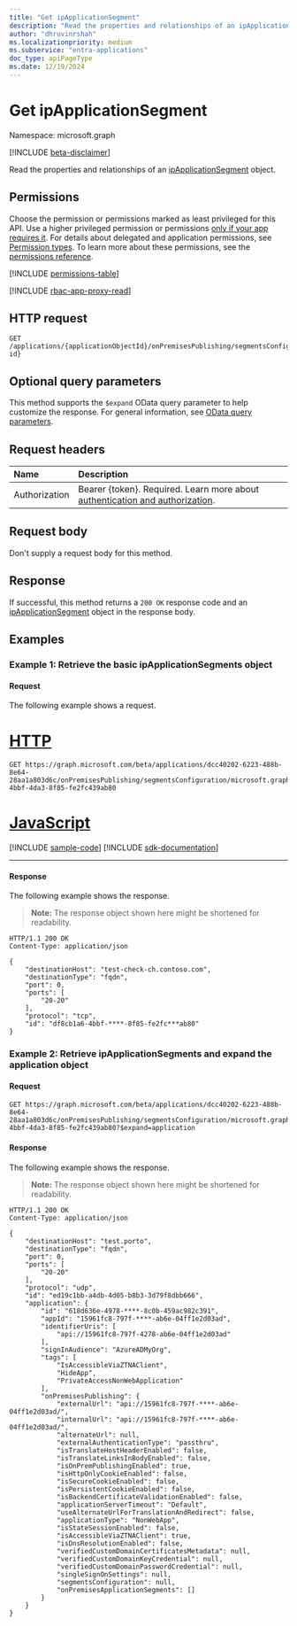 ```yaml
---
title: "Get ipApplicationSegment"
description: "Read the properties and relationships of an ipApplicationSegment object."
author: "dhruvinrshah"
ms.localizationpriority: medium
ms.subservice: "entra-applications"
doc_type: apiPageType
ms.date: 12/19/2024
---
```


# Get ipApplicationSegment

Namespace: microsoft.graph

[!INCLUDE [beta-disclaimer](../../includes/beta-disclaimer.md)]

Read the properties and relationships of an [ipApplicationSegment](../resources/ipapplicationsegment.md) object.

## Permissions

Choose the permission or permissions marked as least privileged for this API. Use a higher privileged permission or permissions [only if your app requires it](/graph/permissions-overview#best-practices-for-using-microsoft-graph-permissions). For details about delegated and application permissions, see [Permission types](/graph/permissions-overview#permission-types). To learn more about these permissions, see the [permissions reference](/graph/permissions-reference).

<!-- { "blockType": "permissions", "name": "ipapplicationsegment_get" } -->
[!INCLUDE [permissions-table](../includes/permissions/ipapplicationsegment-get-permissions.md)]

[!INCLUDE [rbac-app-proxy-read](../includes/rbac-for-apis/rbac-app-proxy-read.md)]

## HTTP request

<!-- {
  "blockType": "ignored"
}
-->
``` http
GET /applications/{applicationObjectId}/onPremisesPublishing/segmentsConfiguration/microsoft.graph.ipSegmentConfiguration/applicationSegments/{applicationSegment-id}
```

## Optional query parameters

This method supports the `$expand` OData query parameter to help customize the response. For general information, see [OData query parameters](/graph/query-parameters).

## Request headers

|Name|Description|
|:---|:---|
|Authorization|Bearer {token}. Required. Learn more about [authentication and authorization](/graph/auth/auth-concepts).|

## Request body

Don't supply a request body for this method.

## Response

If successful, this method returns a `200 OK` response code and an [ipApplicationSegment](../resources/ipapplicationsegment.md) object in the response body.

## Examples

### Example 1: Retrieve the basic ipApplicationSegments object

#### Request

The following example shows a request.
# [HTTP](#tab/http)
<!-- {
  "blockType": "request",
  "name": "get_ipapplicationsegment"
}
-->
``` http
GET https://graph.microsoft.com/beta/applications/dcc40202-6223-488b-8e64-28aa1a803d6c/onPremisesPublishing/segmentsConfiguration/microsoft.graph.IpSegmentConfiguration/ApplicationSegments/df8cb1a6-4bbf-4da3-8f85-fe2fc439ab80
```

# [JavaScript](#tab/javascript)
[!INCLUDE [sample-code](../includes/snippets/javascript/get-ipapplicationsegment-javascript-snippets.md)]
[!INCLUDE [sdk-documentation](../includes/snippets/snippets-sdk-documentation-link.md)]

---

#### Response

The following example shows the response.
>**Note:** The response object shown here might be shortened for readability.
<!-- {
  "blockType": "response",
  "truncated": true,
  "@odata.type": "microsoft.graph.ipApplicationSegment"
}
-->
``` http
HTTP/1.1 200 OK
Content-Type: application/json

{
    "destinationHost": "test-check-ch.contoso.com",
    "destinationType": "fqdn",
    "port": 0,
    "ports": [
        "20-20"
    ],
    "protocol": "tcp",
    "id": "df8cb1a6-4bbf-****-8f85-fe2fc***ab80"
}
```

### Example 2: Retrieve ipApplicationSegments and expand the application object

#### Request

```http
GET https://graph.microsoft.com/beta/applications/dcc40202-6223-488b-8e64-28aa1a803d6c/onPremisesPublishing/segmentsConfiguration/microsoft.graph.IpSegmentConfiguration/ApplicationSegments/df8cb1a6-4bbf-4da3-8f85-fe2fc439ab80?$expand=application
```

#### Response

The following example shows the response.
>**Note:** The response object shown here might be shortened for readability.
<!-- {
  "blockType": "response",
  "truncated": true,
  "@odata.type": "microsoft.graph.ipApplicationSegment"
}
-->
``` http
HTTP/1.1 200 OK
Content-Type: application/json

{
    "destinationHost": "test.porto",
    "destinationType": "fqdn",
    "port": 0,
    "ports": [
        "20-20"
    ],
    "protocol": "udp",
    "id": "ed19c1bb-a4db-4d05-b8b3-3d79f8dbb666",
    "application": {
        "id": "618d636e-4978-****-8c0b-459ac982c391",
        "appId": "15961fc8-797f-****-ab6e-04ff1e2d03ad",
        "identifierUris": [
            "api://15961fc8-797f-4278-ab6e-04ff1e2d03ad"
        ],
        "signInAudience": "AzureADMyOrg",
        "tags": [
            "IsAccessibleViaZTNAClient",
            "HideApp",
            "PrivateAccessNonWebApplication"
        ],
        "onPremisesPublishing": {
            "externalUrl": "api://15961fc8-797f-****-ab6e-04ff1e2d03ad/",
            "internalUrl": "api://15961fc8-797f-****-ab6e-04ff1e2d03ad/",
            "alternateUrl": null,
            "externalAuthenticationType": "passthru",
            "isTranslateHostHeaderEnabled": false,
            "isTranslateLinksInBodyEnabled": false,
            "isOnPremPublishingEnabled": true,
            "isHttpOnlyCookieEnabled": false,
            "isSecureCookieEnabled": false,
            "isPersistentCookieEnabled": false,
            "isBackendCertificateValidationEnabled": false,
            "applicationServerTimeout": "Default",
            "useAlternateUrlForTranslationAndRedirect": false,
            "applicationType": "NonWebApp",
            "isStateSessionEnabled": false,
            "isAccessibleViaZTNAClient": true,
            "isDnsResolutionEnabled": false,
            "verifiedCustomDomainCertificatesMetadata": null,
            "verifiedCustomDomainKeyCredential": null,
            "verifiedCustomDomainPasswordCredential": null,
            "singleSignOnSettings": null,
            "segmentsConfiguration": null,
            "onPremisesApplicationSegments": []
        }
    }
}
```



